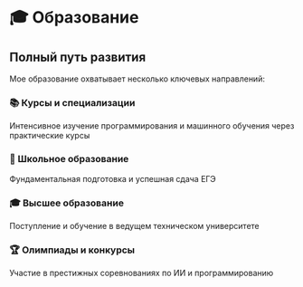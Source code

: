# 🎓 Образование

## Полный путь развития

Мое образование охватывает несколько ключевых направлений:

### 📚 Курсы и специализации
Интенсивное изучение программирования и машинного обучения через практические курсы

### 🏫 Школьное образование
Фундаментальная подготовка и успешная сдача ЕГЭ

### 🎓 Высшее образование
Поступление и обучение в ведущем техническом университете

### 🏆 Олимпиады и конкурсы
Участие в престижных соревнованиях по ИИ и программированию 